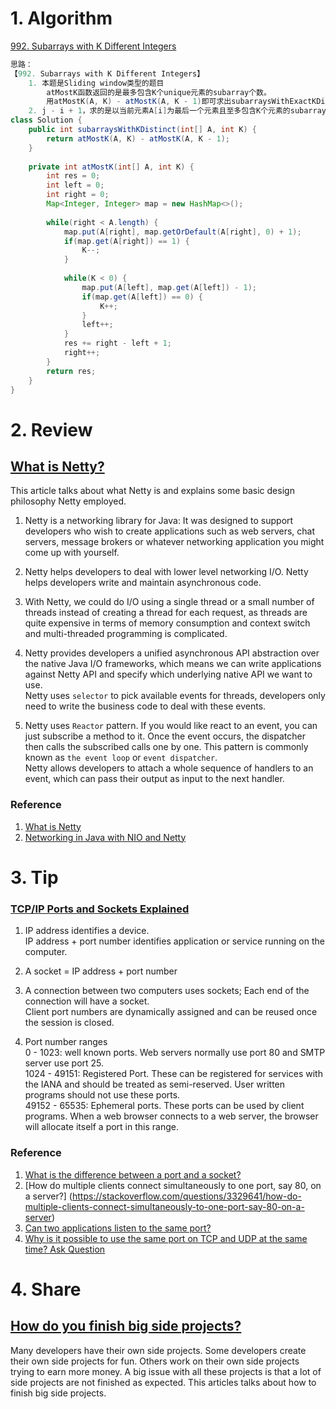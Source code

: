 # 1. Algorithm
[992. Subarrays with K Different Integers](https://leetcode.com/problems/subarrays-with-k-different-integers/description/)
```Java
思路：
【992. Subarrays with K Different Integers】
    1. 本题是Sliding window类型的题目
        atMostK函数返回的是最多包含K个unique元素的subarray个数。
        用atMostK(A, K) - atMostK(A, K - 1)即可求出subarraysWithExactKDistinct
    2. j - i + 1，求的是以当前元素A[i]为最后一个元素且至多包含K个元素的subarray个数。
class Solution {
    public int subarraysWithKDistinct(int[] A, int K) {
        return atMostK(A, K) - atMostK(A, K - 1);
    }
    
    private int atMostK(int[] A, int K) {
        int res = 0;
        int left = 0;
        int right = 0;
        Map<Integer, Integer> map = new HashMap<>();
        
        while(right < A.length) {
            map.put(A[right], map.getOrDefault(A[right], 0) + 1);
            if(map.get(A[right]) == 1) {
                K--;
            }
            
            while(K < 0) {
                map.put(A[left], map.get(A[left]) - 1);
                if(map.get(A[left]) == 0) {
                    K++;
                }
                left++;
            }
            res += right - left + 1;
            right++;
        }
        return res;
    }
}

```

# 2. Review
## [What is Netty?](http://ayedo.github.io/netty/2013/06/19/what-is-netty.html)
This article talks about what Netty is and explains some basic design philosophy Netty employed.

1. Netty is a networking library for Java: It was designed to support developers who wish to create applications such as web servers, chat servers, message brokers or whatever networking application you might come up with yourself.

2. Netty helps developers to deal with lower level networking I/O. Netty helps developers write and maintain asynchronous code.

3. With Netty, we could do I/O using a single thread or a small number of threads instead of creating a thread for each request, as threads are quite expensive in terms of memory consumption and context switch and multi-threaded programming is complicated.

4. Netty provides developers a unified asynchronous API abstraction over the native Java I/O frameworks, which means we can write applications against Netty API and specify which underlying native API we want to use. </br>
  Netty uses `selector` to pick available events for threads, developers only need to write the business code to deal with these events.

5. Netty uses `Reactor` pattern. If you would like react to an event, you can just subscribe a method to it. Once the event occurs, the dispatcher then calls the subscribed calls one by one. This pattern is commonly known as `the event loop` or `event dispatcher`. </br>
  Netty allows developers to attach a whole sequence of handlers to an event, which can pass their output as input to the next handler. 
  
### Reference
  1. [What is Netty](http://ayedo.github.io/netty/2013/06/19/what-is-netty.html)
  2. [Networking in Java with NIO and Netty](https://www.slideshare.net/kslisenko/networking-in-java-with-nio-and-netty-76583794)
  
# 3. Tip
### [TCP/IP Ports and Sockets Explained](http://www.steves-internet-guide.com/tcpip-ports-sockets/)
1. IP address identifies a device.</br>
  IP address + port number identifies application or service running on the computer.
  
2. A socket = IP address + port number

3. A connection between two computers uses sockets; Each end of the connection will have a socket.</br>
  Client port numbers are dynamically assigned and can be reused once the session is closed.
  
4. Port number ranges </br>
  0 - 1023: well known ports. Web servers normally use port 80 and SMTP server use port 25. </br>
  1024 - 49151: Registered Port. These can be registered for services with the IANA and should be treated as semi-reserved. User written programs should not use these ports. </br>
  49152 - 65535: Ephemeral ports. These ports can be used by client programs. When a web browser connects to a web server, the browser will allocate itself a port in this range. </br>
  
### Reference
  1. [What is the difference between a port and a socket?](https://stackoverflow.com/questions/152457/what-is-the-difference-between-a-port-and-a-socket)
  2. [How do multiple clients connect simultaneously to one port, say 80, on a server?] (https://stackoverflow.com/questions/3329641/how-do-multiple-clients-connect-simultaneously-to-one-port-say-80-on-a-server)
  3. [Can two applications listen to the same port?](https://stackoverflow.com/questions/1694144/can-two-applications-listen-to-the-same-port)
  4. [Why is it possible to use the same port on TCP and UDP at the same time? Ask Question](https://stackoverflow.com/questions/29576481/why-is-it-possible-to-use-the-same-port-on-tcp-and-udp-at-the-same-time)
  
# 4. Share
## [How do you finish big side projects?](https://eccentric-j.com/blog/4-completing-side-projects-in-2019.html)
Many developers have their own side projects. Some developers create their own side projects for fun. Others work on their own side projects trying to earn more money. A big issue with all these projects is that a lot of side projects are not finished as expected. This articles talks about how to finish big side projects.
